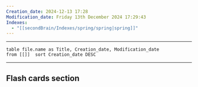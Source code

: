 ```yaml
---
Creation_date: 2024-12-13 17:28
Modification_date: Friday 13th December 2024 17:29:43
Indexes:
  - "[[secondBrain/Indexes/spring/spring|spring]]"
---
```


----



```dataview
table file.name as Title, Creation_date, Modification_date
from [[]]  sort Creation_date DESC
```























---
## Flash cards section
